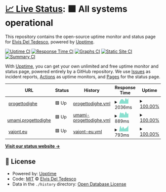 # [📈 Live Status](https://phante.github.io/prdi-status): <!--live status--> **🟩 All systems operational**

This repository contains the open-source uptime monitor and status page for [Elvis Del Tedesco](https://www.phante.com), powered by [Upptime](https://github.com/upptime/upptime).

[![Uptime CI](https://github.com/phante/prdi-status/workflows/Uptime%20CI/badge.svg)](https://github.com/phante/prdi-status/actions?query=workflow%3A%22Uptime+CI%22)
[![Response Time CI](https://github.com/phante/prdi-status/workflows/Response%20Time%20CI/badge.svg)](https://github.com/phante/prdi-status/actions?query=workflow%3A%22Response+Time+CI%22)
[![Graphs CI](https://github.com/phante/prdi-status/workflows/Graphs%20CI/badge.svg)](https://github.com/phante/prdi-status/actions?query=workflow%3A%22Graphs+CI%22)
[![Static Site CI](https://github.com/phante/prdi-status/workflows/Static%20Site%20CI/badge.svg)](https://github.com/phante/prdi-status/actions?query=workflow%3A%22Static+Site+CI%22)
[![Summary CI](https://github.com/phante/prdi-status/workflows/Summary%20CI/badge.svg)](https://github.com/phante/prdi-status/actions?query=workflow%3A%22Summary+CI%22)

With [Upptime](https://upptime.js.org), you can get your own unlimited and free uptime monitor and status page, powered entirely by a GitHub repository. We use [Issues](https://github.com/phante/prdi-status/issues) as incident reports, [Actions](https://github.com/phante/prdi-status/actions) as uptime monitors, and [Pages](https://phante.github.io/prdi-status) for the status page.

<!--start: status pages-->
<!-- This summary is generated by Upptime (https://github.com/upptime/upptime) -->
<!-- Do not edit this manually, your changes will be overwritten -->
<!-- prettier-ignore -->
| URL | Status | History | Response Time | Uptime |
| --- | ------ | ------- | ------------- | ------ |
| <img alt="" src="https://icons.duckduckgo.com/ip3/www.progettodighe.it.ico" height="13"> [progettodighe](https://www.progettodighe.it) | 🟩 Up | [progettodighe.yml](https://github.com/phante/prdi-status/commits/HEAD/history/progettodighe.yml) | <details><summary><img alt="Response time graph" src="./graphs/progettodighe/response-time-week.png" height="20"> 2036ms</summary><br><a href="https://status.prdi.it/history/progettodighe"><img alt="Response time 2219" src="https://img.shields.io/endpoint?url=https%3A%2F%2Fraw.githubusercontent.com%2Fphante%2Fprdi-status%2FHEAD%2Fapi%2Fprogettodighe%2Fresponse-time.json"></a><br><a href="https://status.prdi.it/history/progettodighe"><img alt="24-hour response time 2044" src="https://img.shields.io/endpoint?url=https%3A%2F%2Fraw.githubusercontent.com%2Fphante%2Fprdi-status%2FHEAD%2Fapi%2Fprogettodighe%2Fresponse-time-day.json"></a><br><a href="https://status.prdi.it/history/progettodighe"><img alt="7-day response time 2036" src="https://img.shields.io/endpoint?url=https%3A%2F%2Fraw.githubusercontent.com%2Fphante%2Fprdi-status%2FHEAD%2Fapi%2Fprogettodighe%2Fresponse-time-week.json"></a><br><a href="https://status.prdi.it/history/progettodighe"><img alt="30-day response time 1839" src="https://img.shields.io/endpoint?url=https%3A%2F%2Fraw.githubusercontent.com%2Fphante%2Fprdi-status%2FHEAD%2Fapi%2Fprogettodighe%2Fresponse-time-month.json"></a><br><a href="https://status.prdi.it/history/progettodighe"><img alt="1-year response time 2135" src="https://img.shields.io/endpoint?url=https%3A%2F%2Fraw.githubusercontent.com%2Fphante%2Fprdi-status%2FHEAD%2Fapi%2Fprogettodighe%2Fresponse-time-year.json"></a></details> | <details><summary><a href="https://status.prdi.it/history/progettodighe">100.00%</a></summary><a href="https://status.prdi.it/history/progettodighe"><img alt="All-time uptime 99.92%" src="https://img.shields.io/endpoint?url=https%3A%2F%2Fraw.githubusercontent.com%2Fphante%2Fprdi-status%2FHEAD%2Fapi%2Fprogettodighe%2Fuptime.json"></a><br><a href="https://status.prdi.it/history/progettodighe"><img alt="24-hour uptime 100.00%" src="https://img.shields.io/endpoint?url=https%3A%2F%2Fraw.githubusercontent.com%2Fphante%2Fprdi-status%2FHEAD%2Fapi%2Fprogettodighe%2Fuptime-day.json"></a><br><a href="https://status.prdi.it/history/progettodighe"><img alt="7-day uptime 100.00%" src="https://img.shields.io/endpoint?url=https%3A%2F%2Fraw.githubusercontent.com%2Fphante%2Fprdi-status%2FHEAD%2Fapi%2Fprogettodighe%2Fuptime-week.json"></a><br><a href="https://status.prdi.it/history/progettodighe"><img alt="30-day uptime 100.00%" src="https://img.shields.io/endpoint?url=https%3A%2F%2Fraw.githubusercontent.com%2Fphante%2Fprdi-status%2FHEAD%2Fapi%2Fprogettodighe%2Fuptime-month.json"></a><br><a href="https://status.prdi.it/history/progettodighe"><img alt="1-year uptime 100.00%" src="https://img.shields.io/endpoint?url=https%3A%2F%2Fraw.githubusercontent.com%2Fphante%2Fprdi-status%2FHEAD%2Fapi%2Fprogettodighe%2Fuptime-year.json"></a></details>
| <img alt="" src="https://icons.duckduckgo.com/ip3/umami.progettodighe.it.ico" height="13"> [umami.progettodighe](https://umami.progettodighe.it) | 🟩 Up | [umami-progettodighe.yml](https://github.com/phante/prdi-status/commits/HEAD/history/umami-progettodighe.yml) | <details><summary><img alt="Response time graph" src="./graphs/umami-progettodighe/response-time-week.png" height="20"> 889ms</summary><br><a href="https://status.prdi.it/history/umami-progettodighe"><img alt="Response time 732" src="https://img.shields.io/endpoint?url=https%3A%2F%2Fraw.githubusercontent.com%2Fphante%2Fprdi-status%2FHEAD%2Fapi%2Fumami-progettodighe%2Fresponse-time.json"></a><br><a href="https://status.prdi.it/history/umami-progettodighe"><img alt="24-hour response time 630" src="https://img.shields.io/endpoint?url=https%3A%2F%2Fraw.githubusercontent.com%2Fphante%2Fprdi-status%2FHEAD%2Fapi%2Fumami-progettodighe%2Fresponse-time-day.json"></a><br><a href="https://status.prdi.it/history/umami-progettodighe"><img alt="7-day response time 889" src="https://img.shields.io/endpoint?url=https%3A%2F%2Fraw.githubusercontent.com%2Fphante%2Fprdi-status%2FHEAD%2Fapi%2Fumami-progettodighe%2Fresponse-time-week.json"></a><br><a href="https://status.prdi.it/history/umami-progettodighe"><img alt="30-day response time 834" src="https://img.shields.io/endpoint?url=https%3A%2F%2Fraw.githubusercontent.com%2Fphante%2Fprdi-status%2FHEAD%2Fapi%2Fumami-progettodighe%2Fresponse-time-month.json"></a><br><a href="https://status.prdi.it/history/umami-progettodighe"><img alt="1-year response time 735" src="https://img.shields.io/endpoint?url=https%3A%2F%2Fraw.githubusercontent.com%2Fphante%2Fprdi-status%2FHEAD%2Fapi%2Fumami-progettodighe%2Fresponse-time-year.json"></a></details> | <details><summary><a href="https://status.prdi.it/history/umami-progettodighe">100.00%</a></summary><a href="https://status.prdi.it/history/umami-progettodighe"><img alt="All-time uptime 99.93%" src="https://img.shields.io/endpoint?url=https%3A%2F%2Fraw.githubusercontent.com%2Fphante%2Fprdi-status%2FHEAD%2Fapi%2Fumami-progettodighe%2Fuptime.json"></a><br><a href="https://status.prdi.it/history/umami-progettodighe"><img alt="24-hour uptime 100.00%" src="https://img.shields.io/endpoint?url=https%3A%2F%2Fraw.githubusercontent.com%2Fphante%2Fprdi-status%2FHEAD%2Fapi%2Fumami-progettodighe%2Fuptime-day.json"></a><br><a href="https://status.prdi.it/history/umami-progettodighe"><img alt="7-day uptime 100.00%" src="https://img.shields.io/endpoint?url=https%3A%2F%2Fraw.githubusercontent.com%2Fphante%2Fprdi-status%2FHEAD%2Fapi%2Fumami-progettodighe%2Fuptime-week.json"></a><br><a href="https://status.prdi.it/history/umami-progettodighe"><img alt="30-day uptime 100.00%" src="https://img.shields.io/endpoint?url=https%3A%2F%2Fraw.githubusercontent.com%2Fphante%2Fprdi-status%2FHEAD%2Fapi%2Fumami-progettodighe%2Fuptime-month.json"></a><br><a href="https://status.prdi.it/history/umami-progettodighe"><img alt="1-year uptime 99.98%" src="https://img.shields.io/endpoint?url=https%3A%2F%2Fraw.githubusercontent.com%2Fphante%2Fprdi-status%2FHEAD%2Fapi%2Fumami-progettodighe%2Fuptime-year.json"></a></details>
| <img alt="" src="https://icons.duckduckgo.com/ip3/vajont.eu.ico" height="13"> [vajont.eu](https://vajont.eu) | 🟩 Up | [vajont-eu.yml](https://github.com/phante/prdi-status/commits/HEAD/history/vajont-eu.yml) | <details><summary><img alt="Response time graph" src="./graphs/vajont-eu/response-time-week.png" height="20"> 793ms</summary><br><a href="https://status.prdi.it/history/vajont-eu"><img alt="Response time 843" src="https://img.shields.io/endpoint?url=https%3A%2F%2Fraw.githubusercontent.com%2Fphante%2Fprdi-status%2FHEAD%2Fapi%2Fvajont-eu%2Fresponse-time.json"></a><br><a href="https://status.prdi.it/history/vajont-eu"><img alt="24-hour response time 1099" src="https://img.shields.io/endpoint?url=https%3A%2F%2Fraw.githubusercontent.com%2Fphante%2Fprdi-status%2FHEAD%2Fapi%2Fvajont-eu%2Fresponse-time-day.json"></a><br><a href="https://status.prdi.it/history/vajont-eu"><img alt="7-day response time 793" src="https://img.shields.io/endpoint?url=https%3A%2F%2Fraw.githubusercontent.com%2Fphante%2Fprdi-status%2FHEAD%2Fapi%2Fvajont-eu%2Fresponse-time-week.json"></a><br><a href="https://status.prdi.it/history/vajont-eu"><img alt="30-day response time 807" src="https://img.shields.io/endpoint?url=https%3A%2F%2Fraw.githubusercontent.com%2Fphante%2Fprdi-status%2FHEAD%2Fapi%2Fvajont-eu%2Fresponse-time-month.json"></a><br><a href="https://status.prdi.it/history/vajont-eu"><img alt="1-year response time 834" src="https://img.shields.io/endpoint?url=https%3A%2F%2Fraw.githubusercontent.com%2Fphante%2Fprdi-status%2FHEAD%2Fapi%2Fvajont-eu%2Fresponse-time-year.json"></a></details> | <details><summary><a href="https://status.prdi.it/history/vajont-eu">100.00%</a></summary><a href="https://status.prdi.it/history/vajont-eu"><img alt="All-time uptime 69.16%" src="https://img.shields.io/endpoint?url=https%3A%2F%2Fraw.githubusercontent.com%2Fphante%2Fprdi-status%2FHEAD%2Fapi%2Fvajont-eu%2Fuptime.json"></a><br><a href="https://status.prdi.it/history/vajont-eu"><img alt="24-hour uptime 100.00%" src="https://img.shields.io/endpoint?url=https%3A%2F%2Fraw.githubusercontent.com%2Fphante%2Fprdi-status%2FHEAD%2Fapi%2Fvajont-eu%2Fuptime-day.json"></a><br><a href="https://status.prdi.it/history/vajont-eu"><img alt="7-day uptime 100.00%" src="https://img.shields.io/endpoint?url=https%3A%2F%2Fraw.githubusercontent.com%2Fphante%2Fprdi-status%2FHEAD%2Fapi%2Fvajont-eu%2Fuptime-week.json"></a><br><a href="https://status.prdi.it/history/vajont-eu"><img alt="30-day uptime 100.00%" src="https://img.shields.io/endpoint?url=https%3A%2F%2Fraw.githubusercontent.com%2Fphante%2Fprdi-status%2FHEAD%2Fapi%2Fvajont-eu%2Fuptime-month.json"></a><br><a href="https://status.prdi.it/history/vajont-eu"><img alt="1-year uptime 100.00%" src="https://img.shields.io/endpoint?url=https%3A%2F%2Fraw.githubusercontent.com%2Fphante%2Fprdi-status%2FHEAD%2Fapi%2Fvajont-eu%2Fuptime-year.json"></a></details>

<!--end: status pages-->

[**Visit our status website →**](https://phante.github.io/prdi-status)

## 📄 License

- Powered by: [Upptime](https://github.com/upptime/upptime)
- Code: [MIT](./LICENSE) © [Elvis Del Tedesco](https://www.phante.com)
- Data in the `./history` directory: [Open Database License](https://opendatacommons.org/licenses/odbl/1-0/)
